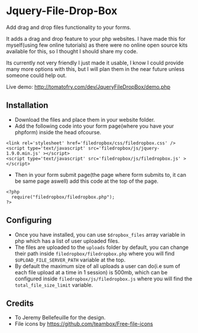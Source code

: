 Jquery-File-Drop-Box
====================

Add drag and drop files functionality to your forms.

It adds a drag and drop feature to your php websites. I have made this for myself(using few online tutorials) as there were no online open source kits available for this, so I thought I should share my code.

Its currently not very friendly I just made it usable, I know I could provide many more options with this, but I will plan them in the near future unless someone could help out.

Live demo: http://tomatofry.com/dev/JqueryFileDropBox/demo.php

Installation
-

* Download the files and place them in your website folder.
* Add the following code into your form page(where you have your phpform) inside the head ofcourse.

```
<link rel='stylesheet' href='filedropbox/css/filedropbox.css' />
<script type='text/javascript' src='filedropbox/js/jquery-1.9.0.min.js' ></script>
<script type='text/javascript' src='filedropbox/js/filedropbox.js' ></script>
```

* Then in your form submit page(the page where form submits to, it can be same page aswell) add this code at the top of the page.

```
<?php
  require("filedropbox/filedropbox.php");
?>
```

Configuring
-
* Once you have installed, you can use ``$dropbox_files`` array variable in php which has a list of user uploaded files. 
* The files are uploaded to the ``uploads`` folder by default, you can change their path inside ``filedropbox/filedropbox.php`` where you will find ``$UPLOAD_FILE_SERVER_PATH`` variable at the top.
* By default the maximum size of all uploads a user can do(i.e sum of each file upload at a time in 1 session) is 500mb, which can be configured inside ``filedropbox/js/filedropbox.js`` where you will find the ``total_file_size_limit`` variable.
    
Credits
-
* To Jeremy Bellefeuille for the design.
* File icons by https://github.com/teambox/Free-file-icons
